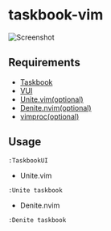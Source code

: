 # taskbook-vim

![Screenshot](https://user-images.githubusercontent.com/35212662/56466141-8054af80-6447-11e9-9892-42aa9988bea7.png)

## Requirements

- [Taskbook](https://github.com/klaussinani/taskbook)
- [VUI](https://github.com/waldson/vui)
- [Unite.vim(optional)](https://github.com/Shougo/unite.vim)
- [Denite.nvim(optional)](https://github.com/Shougo/denite.nvim)
- [vimproc(optional)](https://github.com/Shougo/vimproc.vim)

## Usage

```
:TaskbookUI
```

- Unite.vim

```
:Unite taskbook
```

- Denite.nvim

```
:Denite taskbook
```
